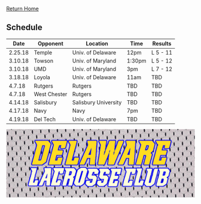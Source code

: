 [Return Home](http://delawarelacrosse.club/index)

## Schedule

Date | Opponent | Location | Time | Results
-----|----------|----------|------|---------
2.25.18 | Temple | Univ. of Delaware | 12pm | L 5 - 11
3.10.18 | Towson | Univ. of Maryland | 1:30pm | L 5 - 12
3.10.18 | UMD | Univ. of Maryland | 3pm | L 7 - 12
3.18.18 | Loyola | Univ. of Delaware | 11am | TBD
4.7.18 | Rutgers | Rutgers | TBD | TBD
4.7.18 | West Chester | Rutgers | TBD | TBD
4.14.18 | Salisbury | Salisbury University | TBD | TBD
4.17.18 | Navy | Navy | 7pm | TBD
4.19.18 | Del Tech | Univ. of Delaware | TBD | TBD

![Banner](/meshbanner.jpg)
